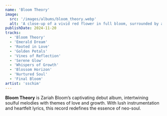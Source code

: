 ```yaml
---
name: 'Bloom Theory'
image:
  src: '/images/albums/bloom_theory.webp'
  alt: 'A close-up of a vivid red flower in full bloom, surrounded by a lush green background, emphasizing natural elegance and growth.'
publishDate: 2024-11-20
tracks:
  - 'Bloom Theory'
  - 'Emerald Dream'
  - 'Rooted in Love'
  - 'Golden Petals'
  - 'Vines of Reflection'
  - 'Serene Glow'
  - 'Whispers of Growth'
  - 'Blossom Horizon'
  - 'Nurtured Soul'
  - 'Final Bloom'
artist: 'sschim'
---
```


**Bloom Theory** is Zariah Bloom’s captivating debut album, intertwining soulful melodies with themes of love and growth. With lush instrumentation and heartfelt lyrics, this record redefines the essence of neo-soul.
